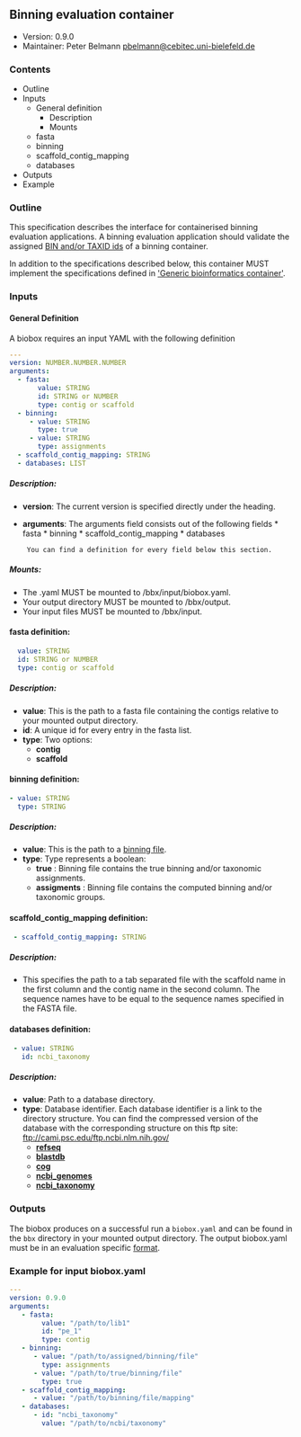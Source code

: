 ## Binning evaluation container

 * Version:    0.9.0
 * Maintainer: Peter Belmann <pbelmann@cebitec.uni-bielefeld.de>

### Contents

* Outline
* Inputs
  * General definition
     * Description 
     * Mounts
  * fasta
  * binning
  * scaffold_contig_mapping
  * databases
* Outputs 
* Example

### Outline

This specification describes the interface for containerised binning evaluation applications. 
A binning evaluation application should validate the assigned [BIN and/or TAXID ids](https://github.com/bioboxes/rfc/blob/master/data-format/binning.mkd#the-binning-output-format) 
of a binning container.

In addition to the specifications described below, this container MUST implement the
specifications defined in ['Generic bioinformatics container'](https://github.com/bioboxes/rfc/blob/master/rfc.mkd#generic-bioinformatics-container). 


### Inputs

#### General Definition

A biobox requires an input YAML with the following definition 

```YAML
---
version: NUMBER.NUMBER.NUMBER
arguments:
  - fasta:
       value: STRING
       id: STRING or NUMBER
       type: contig or scaffold
  - binning: 
     - value: STRING
       type: true
     - value: STRING
       type: assignments
  - scaffold_contig_mapping: STRING
  - databases: LIST 
```

##### Description:

* **version**: The current version is specified directly under the heading.
* **arguments**: The arguments field consists out of the following fields 
       * fasta
       * binning
       * scaffold_contig_mapping
       * databases       
       
       You can find a definition for every field below this section.

##### Mounts:
 * The .yaml MUST be mounted to /bbx/input/biobox.yaml.
 * Your output directory MUST be mounted to /bbx/output.
 * Your input files MUST be mounted to /bbx/input. 

#### fasta definition:

```YAML
  value: STRING
  id: STRING or NUMBER
  type: contig or scaffold
```

##### Description:
* **value**: This is the path to a fasta file containing the contigs relative to your mounted output directory.
* **id**: A unique id for every entry in the fasta list.
* **type**: Two options:
  * **contig**
  * **scaffold**

#### binning definition:

```YAML
- value: STRING
  type: STRING
```

##### Description:
* **value**: This is the path to a [binning file](https://github.com/bioboxes/rfc/blob/master/data-format/binning.mkd).
* **type**: Type represents a boolean:
  * **true** : Binning file contains the true binning and/or taxonomic assignments.
  * **assigments** : Binning file contains the computed binning and/or taxonomic groups.

#### scaffold_contig_mapping definition:

```YAML
 - scaffold_contig_mapping: STRING
```

##### Description:

* This specifies the path to a tab separated file with the scaffold name in the first column and the contig name in the second column. The sequence names have to be equal to the sequence names specified in the FASTA file.

#### databases definition:

```YAML
 - value: STRING
   id: ncbi_taxonomy 
```

##### Description:
* **value**: Path to a database directory.
* **type**: Database identifier. Each database identifier is a link to the directory structure. You can find the compressed version of the database with the corresponding structure on this ftp site: ftp://cami.psc.edu/ftp.ncbi.nlm.nih.gov/
  * **[refseq](https://github.com/bioboxes/rfc/blob/master/databases/refseq.txt)**  
  * **[blastdb](https://github.com/bioboxes/rfc/blob/master/databases/blastdb.txt)**
  * **[cog](https://github.com/bioboxes/rfc/blob/master/databases/cog.txt)**
  * **[ncbi_genomes](https://github.com/bioboxes/rfc/blob/master/databases/ncbi_genomes.txt)**
  * **[ncbi_taxonomy](https://github.com/bioboxes/rfc/blob/master/databases/ncbi_taxonomy.txt)**

### Outputs

The biobox produces on a successful run a `biobox.yaml` and can be found in the `bbx` directory in your mounted output directory. The output biobox.yaml must be in an evaluation specific [format](https://github.com/bioboxes/rfc/blob/master/data-format/evaluation.mkd).

### Example for input biobox.yaml

```YAML
---
version: 0.9.0
arguments:
   - fasta:
        value: "/path/to/lib1"
        id: "pe_1"
        type: contig
   - binning:
      - value: "/path/to/assigned/binning/file"
        type: assignments
      - value: "/path/to/true/binning/file"
        type: true
   - scaffold_contig_mapping:
      - value: "/path/to/binning/file/mapping"
   - databases:
      - id: "ncbi_taxonomy"
        value: "/path/to/ncbi/taxonomy"
```
